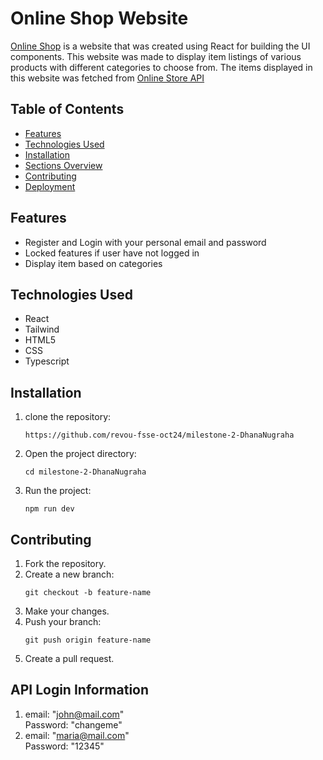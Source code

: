 # Online Shop Website
[Online Shop](https://pet-shop-revou-module-2-assignment.site/) is a website that was created using React for building the UI components. This website was made to display item listings of various products with different categories to choose from. The items displayed in this website was fetched from [Online Store API](https://fakeapi.platzi.com/en/about/introduction/)


## Table of Contents
- [Features](#features)
- [Technologies Used](#technologies-used)
- [Installation](#installation)
- [Sections Overview](#sections-overview)
- [Contributing](#contributing)
- [Deployment](#deployment)


## Features
- Register and Login with your personal email and password
- Locked features if user have not logged in
- Display item based on categories


## Technologies Used
- React
- Tailwind
- HTML5
- CSS
- Typescript


## Installation
1. clone the repository:
    ```
    https://github.com/revou-fsse-oct24/milestone-2-DhanaNugraha
    ```
2. Open the project directory:
    ```
    cd milestone-2-DhanaNugraha
    ```
3. Run the project:
    ```
    npm run dev
    ```


## Contributing
1. Fork the repository.
2. Create a new branch: 
   ```
   git checkout -b feature-name
   ```
3. Make your changes.
4. Push your branch: 
    ```
    git push origin feature-name
    ```
5. Create a pull request.


## API Login Information
1. email: "john@mail.com" <br/>
   Password: "changeme"
2. email: "maria@mail.com" <br/>
   Password: "12345"

